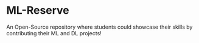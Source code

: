# ML-Reserve
An Open-Source repository where students could showcase their skills by contributing their ML and DL projects!

